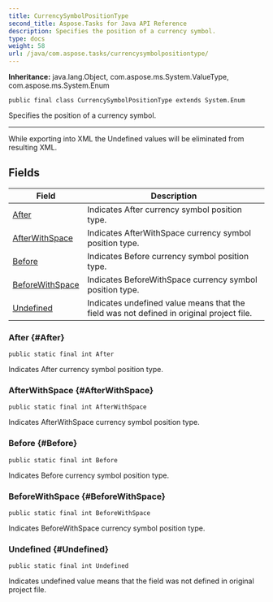 ```yaml
---
title: CurrencySymbolPositionType
second_title: Aspose.Tasks for Java API Reference
description: Specifies the position of a currency symbol.
type: docs
weight: 58
url: /java/com.aspose.tasks/currencysymbolpositiontype/
---
```


**Inheritance:**
java.lang.Object, com.aspose.ms.System.ValueType, com.aspose.ms.System.Enum
```
public final class CurrencySymbolPositionType extends System.Enum
```

Specifies the position of a currency symbol.

--------------------

While exporting into XML the Undefined values will be eliminated from resulting XML.
## Fields

| Field | Description |
| --- | --- |
| [After](#After) | Indicates After currency symbol position type. |
| [AfterWithSpace](#AfterWithSpace) | Indicates AfterWithSpace currency symbol position type. |
| [Before](#Before) | Indicates Before currency symbol position type. |
| [BeforeWithSpace](#BeforeWithSpace) | Indicates BeforeWithSpace currency symbol position type. |
| [Undefined](#Undefined) | Indicates undefined value means that the field was not defined in original project file. |
### After {#After}
```
public static final int After
```


Indicates After currency symbol position type.

### AfterWithSpace {#AfterWithSpace}
```
public static final int AfterWithSpace
```


Indicates AfterWithSpace currency symbol position type.

### Before {#Before}
```
public static final int Before
```


Indicates Before currency symbol position type.

### BeforeWithSpace {#BeforeWithSpace}
```
public static final int BeforeWithSpace
```


Indicates BeforeWithSpace currency symbol position type.

### Undefined {#Undefined}
```
public static final int Undefined
```


Indicates undefined value means that the field was not defined in original project file.

